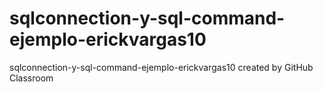 # sqlconnection-y-sql-command-ejemplo-erickvargas10
sqlconnection-y-sql-command-ejemplo-erickvargas10 created by GitHub Classroom
